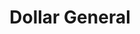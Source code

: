 ---
title: "Dollar General"
url: /tonawanda/dollar-general-niagara-falls-boulevard/
shop: Kramladen
---